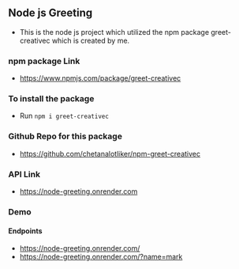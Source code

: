 ## Node js Greeting

- This is the node js project which utilized the npm package greet-creativec which is created by me.

### npm package Link

- https://www.npmjs.com/package/greet-creativec

### To install the package

- Run `npm i greet-creativec`

### Github Repo for this package

- https://github.com/chetanalotliker/npm-greet-creativec

### API Link

- https://node-greeting.onrender.com

### Demo

#### Endpoints

- https://node-greeting.onrender.com/
- https://node-greeting.onrender.com/?name=mark
